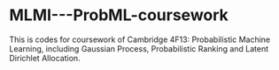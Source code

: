 # MLMI---ProbML-coursework
This is codes for coursework of Cambridge 4F13: Probabilistic Machine Learning, including Gaussian Process, Probabilistic Ranking and Latent Dirichlet Allocation.
